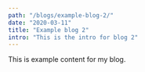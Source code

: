 ```yaml
---
path: "/blogs/example-blog-2/"
date: "2020-03-11"
title: "Example blog 2"
intro: "This is the intro for blog 2"
---
```


This is example content for my blog.